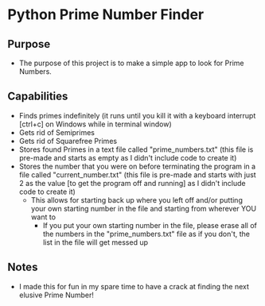 # Python Prime Number Finder

## **Purpose**

- The purpose of this project is to make a simple app to look for Prime Numbers.

## **Capabilities**

- Finds primes indefinitely (it runs until you kill it with a keyboard interrupt [ctrl+c] on Windows while in terminal window)
- Gets rid of Semiprimes
- Gets rid of Squarefree Primes
- Stores found Primes in a text file called "prime_numbers.txt" (this file is pre-made and starts as empty as I didn't include code to create it)
- Stores the number that you were on before terminating the program in a file called "current_number.txt" (this file is pre-made and starts with just 2 as the value [to get the program off and running] as I didn't include code to create it)
    - This allows for starting back up where you left off and/or putting your own starting number in the file and starting from wherever YOU want to
        - If you put your own starting number in the file, please erase all of the numbers in the "prime_numbers.txt" file as if you don't, the list in the file will get messed up
## **Notes**
- I made this for fun in my spare time to have a crack at finding the next elusive Prime Number!